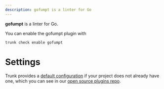 ```yaml
---
description: gofumpt is a linter for Go
---
```


**gofumpt** is a linter for Go.

You can enable the gofumpt plugin with

```shell
trunk check enable gofumpt
```

# Settings


Trunk provides a [default configuration](https://github.com/trunk-io/plugins/tree/main/linters/gofumpt) if your project does not already have one,
which you can see in our [open source plugins repo](https://github.com/trunk-io/plugins/tree/main).
